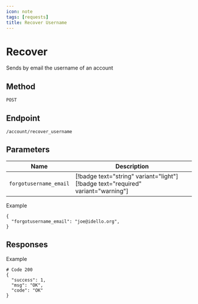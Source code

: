 ```yaml
---
icon: note
tags: [requests]
title: Recover Username
---
```

# Recover
Sends by email the username of an account

## Method
`POST`

## Endpoint
`/account/recover_username`


## Parameters
| Name| Description |
| --- | --- |
|`forgotusername_email`| [!badge text="string" variant="light"] [!badge text="required" variant="warning"] 

Example
```
{
  "forgotusername_email": "joe@idello.org",
}
```

## Responses

Example
```
# Code 200
{
  "success": 1,
  "msg": "OK",
  "code": "OK"
}
```

